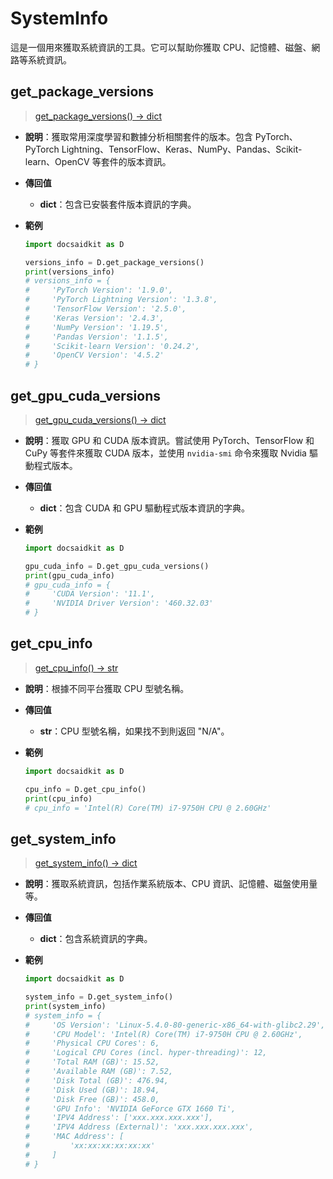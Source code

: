 # SystemInfo

這是一個用來獲取系統資訊的工具。它可以幫助你獲取 CPU、記憶體、磁盤、網路等系統資訊。

## get_package_versions

> [get_package_versions() -> dict](https://github.com/DocsaidLab/Capybara/blob/975d62fba4f76db59e715c220f7a2af5ad8d050e/capybara/utils/system_info.py#L14)

- **說明**：獲取常用深度學習和數據分析相關套件的版本。包含 PyTorch、PyTorch Lightning、TensorFlow、Keras、NumPy、Pandas、Scikit-learn、OpenCV 等套件的版本資訊。

- **傳回值**

  - **dict**：包含已安裝套件版本資訊的字典。

- **範例**

  ```python
  import docsaidkit as D

  versions_info = D.get_package_versions()
  print(versions_info)
  # versions_info = {
  #     'PyTorch Version': '1.9.0',
  #     'PyTorch Lightning Version': '1.3.8',
  #     'TensorFlow Version': '2.5.0',
  #     'Keras Version': '2.4.3',
  #     'NumPy Version': '1.19.5',
  #     'Pandas Version': '1.1.5',
  #     'Scikit-learn Version': '0.24.2',
  #     'OpenCV Version': '4.5.2'
  # }
  ```

## get_gpu_cuda_versions

> [get_gpu_cuda_versions() -> dict](https://github.com/DocsaidLab/Capybara/blob/975d62fba4f76db59e715c220f7a2af5ad8d050e/capybara/utils/system_info.py#L84)

- **說明**：獲取 GPU 和 CUDA 版本資訊。嘗試使用 PyTorch、TensorFlow 和 CuPy 等套件來獲取 CUDA 版本，並使用 `nvidia-smi` 命令來獲取 Nvidia 驅動程式版本。

- **傳回值**

  - **dict**：包含 CUDA 和 GPU 驅動程式版本資訊的字典。

- **範例**

  ```python
  import docsaidkit as D

  gpu_cuda_info = D.get_gpu_cuda_versions()
  print(gpu_cuda_info)
  # gpu_cuda_info = {
  #     'CUDA Version': '11.1',
  #     'NVIDIA Driver Version': '460.32.03'
  # }
  ```

## get_cpu_info

> [get_cpu_info() -> str](https://github.com/DocsaidLab/Capybara/blob/975d62fba4f76db59e715c220f7a2af5ad8d050e/capybara/utils/system_info.py#L134)

- **說明**：根據不同平台獲取 CPU 型號名稱。

- **傳回值**

  - **str**：CPU 型號名稱，如果找不到則返回 "N/A"。

- **範例**

  ```python
  import docsaidkit as D

  cpu_info = D.get_cpu_info()
  print(cpu_info)
  # cpu_info = 'Intel(R) Core(TM) i7-9750H CPU @ 2.60GHz'
  ```

## get_system_info

> [get_system_info() -> dict](https://github.com/DocsaidLab/Capybara/blob/975d62fba4f76db59e715c220f7a2af5ad8d050e/capybara/utils/system_info.py#L155)

- **說明**：獲取系統資訊，包括作業系統版本、CPU 資訊、記憶體、磁盤使用量等。

- **傳回值**

  - **dict**：包含系統資訊的字典。

- **範例**

  ```python
  import docsaidkit as D

  system_info = D.get_system_info()
  print(system_info)
  # system_info = {
  #     'OS Version': 'Linux-5.4.0-80-generic-x86_64-with-glibc2.29',
  #     'CPU Model': 'Intel(R) Core(TM) i7-9750H CPU @ 2.60GHz',
  #     'Physical CPU Cores': 6,
  #     'Logical CPU Cores (incl. hyper-threading)': 12,
  #     'Total RAM (GB)': 15.52,
  #     'Available RAM (GB)': 7.52,
  #     'Disk Total (GB)': 476.94,
  #     'Disk Used (GB)': 18.94,
  #     'Disk Free (GB)': 458.0,
  #     'GPU Info': 'NVIDIA GeForce GTX 1660 Ti',
  #     'IPV4 Address': ['xxx.xxx.xxx.xxx'],
  #     'IPV4 Address (External)': 'xxx.xxx.xxx.xxx',
  #     'MAC Address': [
  #         'xx:xx:xx:xx:xx:xx'
  #     ]
  # }
  ```
